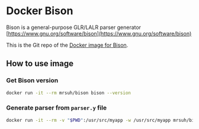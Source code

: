 # Docker Bison

Bison is a general-purpose GLR/LALR parser generator
[https://www.gnu.org/software/bison](https://www.gnu.org/software/bison)

This is the Git repo of the [Docker image for Bison](https://hub.docker.com/repository/docker/mrsuh/bison).

## How to use image

### Get Bison version
```bash
docker run -it --rm mrsuh/bison bison --version
```

### Generate parser from `parser.y` file
```bash
docker run -it --rm -v "$PWD":/usr/src/myapp -w /usr/src/myapp mrsuh/bison bison -o parser.java parser.y
```
